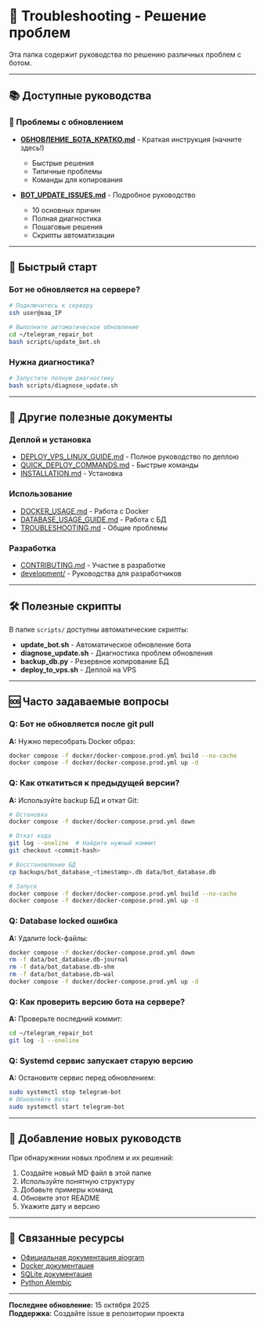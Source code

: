 # 🔧 Troubleshooting - Решение проблем

Эта папка содержит руководства по решению различных проблем с ботом.

---

## 📚 Доступные руководства

### 🔄 Проблемы с обновлением

- **[ОБНОВЛЕНИЕ_БОТА_КРАТКО.md](ОБНОВЛЕНИЕ_БОТА_КРАТКО.md)** - Краткая инструкция (начните здесь!)
  - Быстрые решения
  - Типичные проблемы
  - Команды для копирования

- **[BOT_UPDATE_ISSUES.md](BOT_UPDATE_ISSUES.md)** - Подробное руководство
  - 10 основных причин
  - Полная диагностика
  - Пошаговые решения
  - Скрипты автоматизации

---

## 🚀 Быстрый старт

### Бот не обновляется на сервере?

```bash
# Подключитесь к серверу
ssh user@ваш_IP

# Выполните автоматическое обновление
cd ~/telegram_repair_bot
bash scripts/update_bot.sh
```

### Нужна диагностика?

```bash
# Запустите полную диагностику
bash scripts/diagnose_update.sh
```

---

## 📖 Другие полезные документы

### Деплой и установка
- [DEPLOY_VPS_LINUX_GUIDE.md](../deployment/DEPLOY_VPS_LINUX_GUIDE.md) - Полное руководство по деплою
- [QUICK_DEPLOY_COMMANDS.md](../deployment/QUICK_DEPLOY_COMMANDS.md) - Быстрые команды
- [INSTALLATION.md](../INSTALLATION.md) - Установка

### Использование
- [DOCKER_USAGE.md](../DOCKER_USAGE.md) - Работа с Docker
- [DATABASE_USAGE_GUIDE.md](../DATABASE_USAGE_GUIDE.md) - Работа с БД
- [TROUBLESHOOTING.md](../TROUBLESHOOTING.md) - Общие проблемы

### Разработка
- [CONTRIBUTING.md](../CONTRIBUTING.md) - Участие в разработке
- [development/](../development/) - Руководства для разработчиков

---

## 🛠️ Полезные скрипты

В папке `scripts/` доступны автоматические скрипты:

- **update_bot.sh** - Автоматическое обновление бота
- **diagnose_update.sh** - Диагностика проблем обновления
- **backup_db.py** - Резервное копирование БД
- **deploy_to_vps.sh** - Деплой на VPS

---

## 🆘 Часто задаваемые вопросы

### Q: Бот не обновляется после git pull

**A:** Нужно пересобрать Docker образ:
```bash
docker compose -f docker/docker-compose.prod.yml build --no-cache
docker compose -f docker/docker-compose.prod.yml up -d
```

### Q: Как откатиться к предыдущей версии?

**A:** Используйте backup БД и откат Git:
```bash
# Остановка
docker compose -f docker/docker-compose.prod.yml down

# Откат кода
git log --oneline  # Найдите нужный коммит
git checkout <commit-hash>

# Восстановление БД
cp backups/bot_database_<timestamp>.db data/bot_database.db

# Запуск
docker compose -f docker/docker-compose.prod.yml build --no-cache
docker compose -f docker/docker-compose.prod.yml up -d
```

### Q: Database locked ошибка

**A:** Удалите lock-файлы:
```bash
docker compose -f docker/docker-compose.prod.yml down
rm -f data/bot_database.db-journal
rm -f data/bot_database.db-shm
rm -f data/bot_database.db-wal
docker compose -f docker/docker-compose.prod.yml up -d
```

### Q: Как проверить версию бота на сервере?

**A:** Проверьте последний коммит:
```bash
cd ~/telegram_repair_bot
git log -1 --oneline
```

### Q: Systemd сервис запускает старую версию

**A:** Остановите сервис перед обновлением:
```bash
sudo systemctl stop telegram-bot
# Обновляйте бота
sudo systemctl start telegram-bot
```

---

## 📝 Добавление новых руководств

При обнаружении новых проблем и их решений:

1. Создайте новый MD файл в этой папке
2. Используйте понятную структуру
3. Добавьте примеры команд
4. Обновите этот README
5. Укажите дату и версию

---

## 🔗 Связанные ресурсы

- [Официальная документация aiogram](https://docs.aiogram.dev/)
- [Docker документация](https://docs.docker.com/)
- [SQLite документация](https://www.sqlite.org/docs.html)
- [Python Alembic](https://alembic.sqlalchemy.org/)

---

**Последнее обновление:** 15 октября 2025  
**Поддержка:** Создайте issue в репозитории проекта

